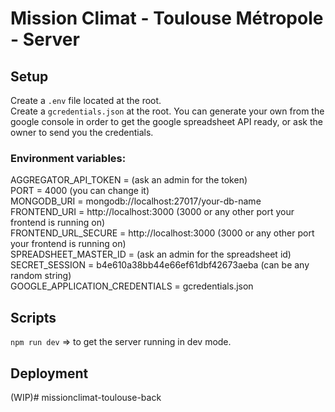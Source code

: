 # Mission Climat - Toulouse Métropole - Server  

## Setup  

Create a `.env` file located at the root.    
Create a `gcredentials.json` at the root. You can generate your own from the google console in order to get the
google spreadsheet API ready, or ask the owner to send you the credentials.  

### Environment variables:  

AGGREGATOR_API_TOKEN = (ask an admin for the token)    
PORT = 4000 (you can change it)  
MONGODB_URI = mongodb://localhost:27017/your-db-name  
FRONTEND_URI = http://localhost:3000 (3000 or any other port your frontend is running on)  
FRONTEND_URL_SECURE = http://localhost:3000 (3000 or any other port your frontend is running on)  
SPREADSHEET_MASTER_ID = (ask an admin for the spreadsheet id)    
SECRET_SESSION = b4e610a38bb44e66ef61dbf42673aeba (can be any random string)    
GOOGLE_APPLICATION_CREDENTIALS = gcredentials.json     


## Scripts

`npm run dev` => to get the server running in dev mode.



## Deployment

(WIP)# missionclimat-toulouse-back
